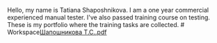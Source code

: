 Hello, my name is Tatiana Shaposhnikova. 
I am a one year commercial experienced manual tester. 
I've also passed training course on testing. These is my portfolio where the training tasks are collected.  # Workspace[Шапошникова Т.С..pdf](https://github.com/Taniashaposh/Workspace/files/10293649/default.pdf)
